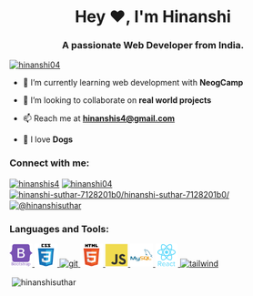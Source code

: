 <h1 align="center">Hey ❤️, I'm Hinanshi</h1>
<h3 align="center">A passionate Web Developer from India.</h3>

<p align="left"> <a href="https://twitter.com/hinanshi04" target="blank"><img src="https://img.shields.io/twitter/follow/hinanshi04?logo=twitter&style=for-the-badge" alt="hinanshi04" /></a> </p>

- 🔭 I’m currently learning web development with **NeogCamp**

- 👯 I’m looking to collaborate on **real world projects**

- 📫 Reach me at **hinanshis4@gmail.com**

- 🐶 I love **Dogs**

<h3 align="left">Connect with me:</h3>
<p align="left">
<a href="https://dev.to/hinanshis4" target="blank"><img align="center" src="https://raw.githubusercontent.com/rahuldkjain/github-profile-readme-generator/master/src/images/icons/Social/devto.svg" alt="hinanshis4" height="30" width="40" /></a>
<a href="https://twitter.com/hinanshi04" target="blank"><img align="center" src="https://raw.githubusercontent.com/rahuldkjain/github-profile-readme-generator/master/src/images/icons/Social/twitter.svg" alt="hinanshi04" height="30" width="40" /></a>
<a href="https://linkedin.com/in/hinanshi-suthar-7128201b0/hinanshi-suthar-7128201b0/" target="blank"><img align="center" src="https://raw.githubusercontent.com/rahuldkjain/github-profile-readme-generator/master/src/images/icons/Social/linked-in-alt.svg" alt="hinanshi-suthar-7128201b0/hinanshi-suthar-7128201b0/" height="30" width="40" /></a>
<a href="https://hashnode.com/@hinanshisuthar" target="blank"><img align="center" src="https://raw.githubusercontent.com/rahuldkjain/github-profile-readme-generator/master/src/images/icons/Social/hashnode.svg" alt="@hinanshisuthar" height="30" width="40" /></a>
</p>

<h3 align="left">Languages and Tools:</h3>
<p align="left"> <a href="https://getbootstrap.com" target="_blank" rel="noreferrer"> <img src="https://raw.githubusercontent.com/devicons/devicon/master/icons/bootstrap/bootstrap-plain-wordmark.svg" alt="bootstrap" width="40" height="40"/> </a> <a href="https://www.w3schools.com/css/" target="_blank" rel="noreferrer"> <img src="https://raw.githubusercontent.com/devicons/devicon/master/icons/css3/css3-original-wordmark.svg" alt="css3" width="40" height="40"/> </a> <a href="https://git-scm.com/" target="_blank" rel="noreferrer"> <img src="https://www.vectorlogo.zone/logos/git-scm/git-scm-icon.svg" alt="git" width="40" height="40"/> </a> <a href="https://www.w3.org/html/" target="_blank" rel="noreferrer"> <img src="https://raw.githubusercontent.com/devicons/devicon/master/icons/html5/html5-original-wordmark.svg" alt="html5" width="40" height="40"/> </a> <a href="https://developer.mozilla.org/en-US/docs/Web/JavaScript" target="_blank" rel="noreferrer"> <img src="https://raw.githubusercontent.com/devicons/devicon/master/icons/javascript/javascript-original.svg" alt="javascript" width="40" height="40"/> </a> <a href="https://www.mysql.com/" target="_blank" rel="noreferrer"> <img src="https://raw.githubusercontent.com/devicons/devicon/master/icons/mysql/mysql-original-wordmark.svg" alt="mysql" width="40" height="40"/> </a> <a href="https://reactjs.org/" target="_blank" rel="noreferrer"> <img src="https://raw.githubusercontent.com/devicons/devicon/master/icons/react/react-original-wordmark.svg" alt="react" width="40" height="40"/> </a> <a href="https://tailwindcss.com/" target="_blank" rel="noreferrer"> <img src="https://www.vectorlogo.zone/logos/tailwindcss/tailwindcss-icon.svg" alt="tailwind" width="40" height="40"/> </a> </p>

<p>&nbsp;<img align="center" src="https://github-readme-stats.vercel.app/api?username=hinanshisuthar&show_icons=true&locale=en" alt="hinanshisuthar" /></p>
